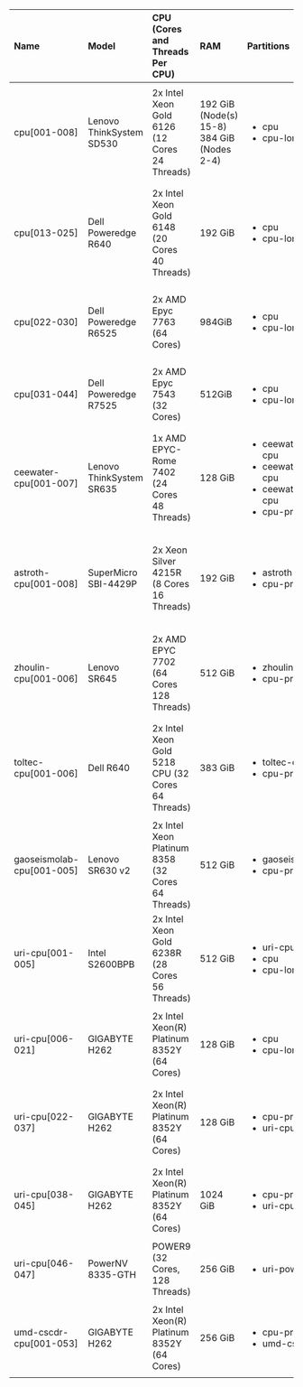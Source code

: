 | Name                      | Model                    | CPU (Cores and Threads Per CPU)                   | RAM                                        | Partitions                                                                                                            | Constraints                                                                                                       |
|:--------------------------|:-------------------------|:--------------------------------------------------|:-------------------------------------------|:----------------------------------------------------------------------------------------------------------------------|:------------------------------------------------------------------------------------------------------------------|
| cpu[001-008]              | Lenovo ThinkSystem SD530 | 2x Intel Xeon Gold 6126 (12 Cores 24 Threads)     | 192 GiB (Node(s) 15-8) 384 GiB (Nodes 2-4) | <ul><li>cpu</li><li>cpu-long</li></ul>                                                                                | <ul><li>len-sd530_2018</li><li>avx512</li><li>intel</li><li>linux-ubuntu20.04-skylake_avx512</li></ul>            |
| cpu[013-025]              | Dell Poweredge R640      | 2x Intel Xeon Gold 6148 (20 Cores 40 Threads)     | 192 GiB                                    | <ul><li>cpu</li><li>cpu-long</li></ul>                                                                                | <ul><li>dell-r640_2020</li<li>avx512</li><li>intel</li><li>linux-ubuntu20.04-skylake_avx512</li></ul>             |
| cpu[022-030]              | Dell Poweredge R6525     | 2x AMD Epyc 7763 (64 Cores)                       | 984GiB                                     | <ul><li>cpu</li><li>cpu-long</li></ul>                                                                                | <ul><li>dell_r6525</li><li>amd</li><li>zen3</li><li>x86_64_v3</li><li>x86_64</li></ul>                            |
| cpu[031-044]              | Dell Poweredge R7525     | 2x AMD Epyc 7543 (32 Cores)                       | 512GiB                                     | <ul><li>cpu</li><li>cpu-long</li></ul>                                                                                | <ul><li>amd</li><li>zen3</li><li>x86_64_v3</li><li>x86_64</li></ul>                                               |
| ceewater-cpu[001-007]     | Lenovo ThinkSystem SR635 | 1x AMD EPYC-Rome 7402 (24 Cores 48 Threads)       | 128 GiB                                    | <ul><li>ceewater_cjgleason-cpu</li><li>ceewater_casey-cpu</li><li>ceewater_kandread-cpu</li><li>cpu-preempt</li></ul> | <ul><li>ceewater_len-sr635_2020</li><li>amd</li><li>linux-ubuntu20.04-zen2</li></ul>                              |
| astroth-cpu[001-008]      | SuperMicro SBI-4429P     | 2x Xeon Silver 4215R (8 Cores 16 Threads)         | 192 GiB                                    | <ul><li>astroth-cpu</li><li>cpu-preempt</li></ul>                                                                     | <ul><li>astroth_smicro-sbi4429p_2021</li><li>avx512</li><li>intel</li><li>linux-ubuntu20.04-cascadelake</li></ul> |
| zhoulin-cpu[001-006]      | Lenovo SR645             | 2x AMD EPYC 7702 (64 Cores 128 Threads)           | 512 GiB                                    | <ul><li>zhoulin-cpu</li><li>cpu-preempt</li></ul>                                                                     | <ul><li>zhoulin_len-sr645_2021</li><li>amd</li><li>linux-ubuntu20.04-zen2</li></ul>                               |
| toltec-cpu[001-006]       | Dell R640                | 2x Intel Xeon Gold 5218 CPU (32 Cores 64 Threads) | 383 GiB                                    | <ul><li>toltec-cpu</li><li>cpu-preempt</li></ul>                                                                      | <ul><li>toltec_dell-r640_2021</li><li>avx512</li><li>intel</li><li>linux-ubuntu20.04-cascadelake</li></ul>        |
| gaoseismolab-cpu[001-005] | Lenovo SR630 v2          | 2x Intel Xeon Platinum 8358 (32 Cores 64 Threads) | 512 GiB                                    | <ul><li>gaoseismolab-cpu</li><li>cpu-preempt</li></ul>                                                                | <ul><li>avx512</li><li>intel</li><li>linux-ubuntu20.04-icelake</li></ul>                                          |
| uri-cpu[001-005]          | Intel S2600BPB           | 2x Intel Xeon Gold 6238R (28 Cores 56 Threads)    | 512 GiB                                    | <ul><li>uri-cpu</li><li>cpu</li><li>cpu-long</li></ul>                                                                | <ul><li>avx512</li><li>intel</li><li>linux-ubuntu20.04-cascadelake</li></ul>                                      |
| uri-cpu[006-021]          | GIGABYTE H262            | 2x Intel Xeon(R) Platinum 8352Y (64 Cores)        | 128 GiB                                    | <ul><li>cpu</li><li>cpu-long</li></ul>                                                                                | <ul><li>avx512</li><li>intel</li><li>linux-ubuntu20.04-icelake</li></ul>                                          |
| uri-cpu[022-037]          | GIGABYTE H262            | 2x Intel Xeon(R) Platinum 8352Y (64 Cores)        | 128 GiB                                    | <ul><li>cpu-preempt</li><li>uri-cpu</li></ul>                                                                         | <ul><li>avx512</li><li>intel</li><li>linux-ubuntu20.04-icelake</li></ul>                                          |
| uri-cpu[038-045]          | GIGABYTE H262            | 2x Intel Xeon(R) Platinum 8352Y (64 Cores)        | 1024 GiB                                   | <ul><li>cpu-preempt</li><li>uri-cpu</li></ul>                                                                         | <ul><li>avx512</li><li>intel</li><li>linux-ubuntu20.04-icelake</li></ul>                                          |
| uri-cpu[046-047]          | PowerNV 8335-GTH         | POWER9 (32 Cores, 128 Threads)                    | 256 GiB                                    | <ul><li>uri-power9</li><ul>                                                                                           | <ul><li>power9le</li><li>altivec</li><li>ppc64le</li></ul>                                                        |
| umd-cscdr-cpu[001-053]    | GIGABYTE H262            | 2x Intel Xeon(R) Platinum 8352Y (64 Cores)        | 256 GiB                                    | <ul><li>cpu-preempt</li><li>umd-cscdr-cpu</li>                                                                        | <ul><li>avx512</li><li>intel</li><li>linux-ubuntu20.04-icelake</li></ul>                                          |